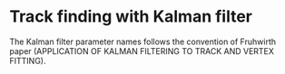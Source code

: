 # Track finding with Kalman filter


The Kalman filter parameter names follows the convention of Fruhwirth paper (APPLICATION OF KALMAN FILTERING TO TRACK AND VERTEX FITTING).